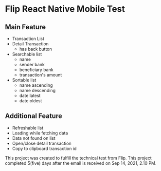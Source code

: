 # Flip React Native Mobile Test

## Main Feature
- Transaction List
- Detail Transaction
  - has back button
- Searchable list
  - name
  - sender bank
  - beneficiary bank
  - transaction's amount
- Sortable list
  - name ascending
  - name descending
  - date latest
  - date oldest
  
## Additional Feature
- Refreshable list
- Loading while fetching data
- Data not found on list
- Open/close detail transaction
- Copy to clipboard transaction id


This project was created to fulfill the technical test from Flip. This project completed 5(five) days after the email is received on Sep 14, 2021, 2.10 PM.
